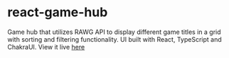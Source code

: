 # react-game-hub 
Game hub that utilizes RAWG API to display different game titles in a grid with sorting and filtering functionality. UI built with React, TypeScript and ChakraUI. View it live [here](https://react-game-hub-gamma.vercel.app/) 
